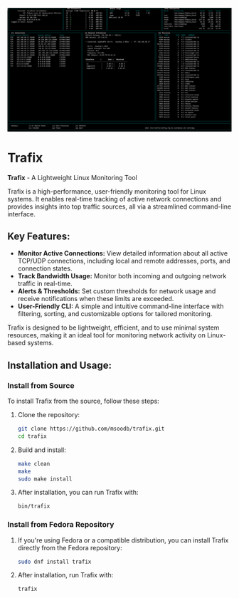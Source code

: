 <!-- SPDX-License-Identifier: GPL-3.0-or-later -->
<!-- Copyright (C) 2025 Masoud Bolhassani -->

![Trafix Dashboard](./trafix.png)

# Trafix

**Trafix** - A Lightweight Linux Monitoring Tool

Trafix is a high-performance, user-friendly monitoring tool for Linux systems. It enables real-time tracking of active network connections and provides insights into top traffic sources, all via a streamlined command-line interface.

## Key Features:

- **Monitor Active Connections:** View detailed information about all active TCP/UDP connections, including local and remote addresses, ports, and connection states.
- **Track Bandwidth Usage:** Monitor both incoming and outgoing network traffic in real-time.
- **Alerts & Thresholds:** Set custom thresholds for network usage and receive notifications when these limits are exceeded.
- **User-Friendly CLI:** A simple and intuitive command-line interface with filtering, sorting, and customizable options for tailored monitoring.

Trafix is designed to be lightweight, efficient, and to use minimal system resources, making it an ideal tool for monitoring network activity on Linux-based systems.

## Installation and Usage:

### Install from Source

To install Trafix from the source, follow these steps:

1. Clone the repository:

    ```sh
    git clone https://github.com/msoodb/trafix.git
    cd trafix
    ```

2. Build and install:

    ```sh
    make clean
    make
    sudo make install
    ```

3. After installation, you can run Trafix with:

    ```sh
    bin/trafix
    ```

### Install from Fedora Repository

1. If you're using Fedora or a compatible distribution, you can install Trafix directly from the Fedora repository:

	```sh
	sudo dnf install trafix
	```

2. After installation, run Trafix with:
	```sh
	trafix
	```

